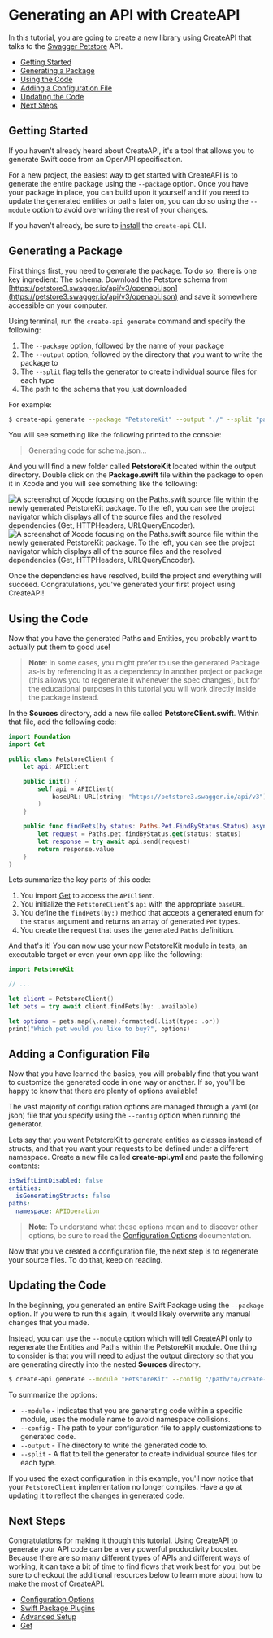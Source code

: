 # Generating an API with CreateAPI

In this tutorial, you are going to create a new library using CreateAPI that talks to the [Swagger Petstore](https://petstore3.swagger.io/) API.

- [Getting Started](#getting-started)
- [Generating a Package](#generating-a-package)
- [Using the Code](#using-the-code)
- [Adding a Configuration File](#adding-a-configuration-file)
- [Updating the Code](#updating-the-code)
- [Next Steps](#next-steps)

## Getting Started

If you haven't already heard about CreateAPI, it's a tool that allows you to generate Swift code from an OpenAPI specification.

For a new project, the easiest way to get started with CreateAPI is to generate the entire package using the `--package` option. Once you have your package in place, you can build upon it yourself and if you need to update the generated entities or paths later on, you can do so using the `--module` option to avoid overwriting the rest of your changes.

If you haven't already, be sure to [install](../README.md#installation) the `create-api` CLI.

## Generating a Package

First things first, you need to generate the package. To do so, there is one key ingredient: The schema. Download the Petstore schema from [https://petstore3.swagger.io/api/v3/openapi.json](https://petstore3.swagger.io/api/v3/openapi.json) and save it somewhere accessible on your computer.

Using terminal, run the `create-api generate` command and specify the following:

1. The `--package` option, followed by the name of your package
2. The `--output` option, followed by the directory that you want to write the package to
3. The `--split` flag tells the generator to create individual source files for each type
4. The path to the schema that you just downloaded

For example:

```bash
$ create-api generate --package "PetstoreKit" --output "./" --split "path/to/the/downloaded/schema.json"
```

You will see something like the following printed to the console:

> Generating code for schema.json...

And you will find a new folder called **PetstoreKit** located within the output directory. Double click on the **Package.swift** file within the package to open it in Xcode and you will see something like the following:

<img
  src="./Images/Tutorial_01_NewPackage.png#gh-light-mode-only"
  alt="A screenshot of Xcode focusing on the Paths.swift source file within the newly generated PetstoreKit package. To the left, you can see the project navigator which displays all of the source files and the resolved dependencies (Get, HTTPHeaders, URLQueryEncoder)."
/><img
  src="./Images/Tutorial_01_NewPackage_Dark.png#gh-dark-mode-only"
  alt="A screenshot of Xcode focusing on the Paths.swift source file within the newly generated PetstoreKit package. To the left, you can see the project navigator which displays all of the source files and the resolved dependencies (Get, HTTPHeaders, URLQueryEncoder)."
/>

Once the dependencies have resolved, build the project and everything will succeed. Congratulations, you've generated your first project using CreateAPI!

## Using the Code

Now that you have the generated Paths and Entities, you probably want to actually put them to good use!

> **Note**: In some cases, you might prefer to use the generated Package as-is by referencing it as a dependency in another project or package (this allows you to regenerate it whenever the spec changes), but for the educational purposes in this tutorial you will work directly inside the package instead.

In the **Sources** directory, add a new file called **PetstoreClient.swift**. Within that file, add the following code:

```swift
import Foundation
import Get

public class PetstoreClient {
    let api: APIClient

    public init() {
        self.api = APIClient(
            baseURL: URL(string: "https://petstore3.swagger.io/api/v3")
        )
    }

    public func findPets(by status: Paths.Pet.FindByStatus.Status) async throws -> [Pet] {
        let request = Paths.pet.findByStatus.get(status: status)
        let response = try await api.send(request)
        return response.value
    }
}
```

Lets summarize the key parts of this code:

1. You import [Get](https://github.com/kean/get) to access the `APIClient`.
2. You initialize the `PetstoreClient`'s `api` with the appropriate `baseURL`.
3. You define the `findPets(by:)` method that accepts a generated enum for the `status` argument and returns an array of generated `Pet` types.
4. You create the request that uses the generated `Paths` definition.

And that's it! You can now use your new PetstoreKit module in tests, an executable target or even your own app like the following:

```swift
import PetstoreKit

// ...

let client = PetstoreClient()
let pets = try await client.findPets(by: .available)

let options = pets.map(\.name).formatted(.list(type: .or))
print("Which pet would you like to buy?", options)
```

## Adding a Configuration File

Now that you have learned the basics, you will probably find that you want to customize the generated code in one way or another. If so, you'll be happy to know that there are plenty of options available!

The vast majority of configuration options are managed through a yaml (or json) file that you specify using the `--config` option when running the generator.

Lets say that you want PetstoreKit to generate entities as classes instead of structs, and that you want your requests to be defined under a different namespace. Create a new file called **create-api.yml** and paste the following contents:

```yaml
isSwiftLintDisabled: false
entities:
  isGeneratingStructs: false
paths:
  namespace: APIOperation
```

> **Note**: To understand what these options mean and to discover other options, be sure to read the [Configuration Options](./ConfigOptions.md) documentation.

Now that you've created a configuration file, the next step is to regenerate your source files. To do that, keep on reading.

## Updating the Code

In the beginning, you generated an entire Swift Package using the `--package` option. If you were to run this again, it would likely overwrite any manual changes that you made.

Instead, you can use the `--module` option which will tell CreateAPI only to regenerate the Entities and Paths within the PetstoreKit module. One thing to consider is that you will need to adjust the output directory so that you are generating directly into the nested **Sources** directory.

```bash
$ create-api generate --module "PetstoreKit" --config "/path/to/create-api.yml" --output "./PetstoreKit/Sources/" --split "/path/to/schema.json"
```

To summarize the options:

- `--module` - Indicates that you are generating code within a specific module, uses the module name to avoid namespace collisions.
- `--config` - The path to your configuration file to apply customizations to generated code.
- `--output` - The directory to write the generated code to.
- `--split` - A flat to tell the generator to create individual source files for each type.

If you used the exact configuration in this example, you'll now notice that your `PetstoreClient` implementation no longer compiles. Have a go at updating it to reflect the changes in generated code.

## Next Steps

Congratulations for making it though this tutorial. Using CreateAPI to generate your API code can be a very powerful productivity booster. Because there are so many different types of APIs and different ways of working, it can take a bit of time to find flows that work best for you, but be sure to checkout the additional resources below to learn more about how to make the most of CreateAPI.

- [Configuration Options](./ConfigOptions.md)
- [Swift Package Plugins](./SwiftPackagePlugins.md)
- [Advanced Setup](./AdvancedSetup.md)
- [Get](http://github.com/kean/get)
